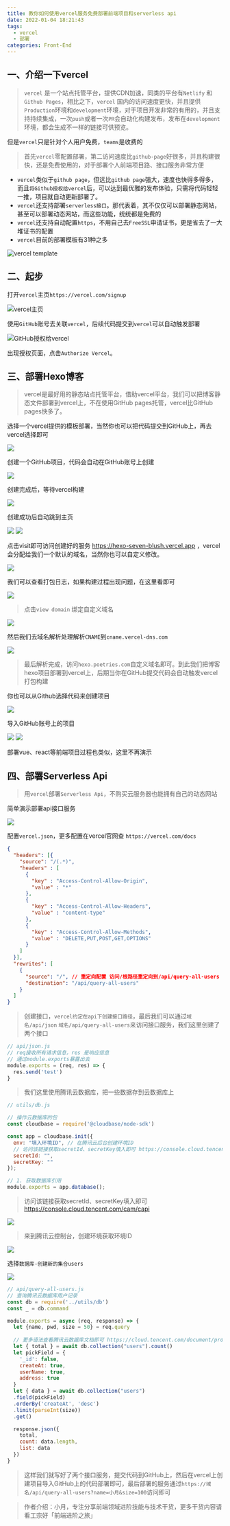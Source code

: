 ```yaml
---
title: 教你如何使用vercel服务免费部署前端项目和serverless api
date: 2022-01-04 18:21:43
tags: 
  - vercel
  - 部署
categories: Front-End
---
```


## 一、介绍一下vercel

> `vercel` 是一个站点托管平台，提供CDN加速，同类的平台有`Netlify` 和 `Github Pages`，相比之下，`vercel` 国内的访问速度更快，并且提供`Production`环境和`development`环境，对于项目开发非常的有用的，并且支持持续集成，一次`push`或者一次`PR`会自动化构建发布，发布在`development`环境，都会生成不一样的链接可供预览。

但是`vercel`只是针对个人用户免费，`teams`是收费的

> 首先`vercel`零配置部署，第二访问速度比`github-page`好很多，并且构建很快，还是免费使用的，对于部署个人前端项目路、接口服务非常方便

- `vercel`类似于`github page`，但远比`github page`强大，速度也快得多得多，而且`将Github授权给vercel`后，可以达到最优雅的发布体验，只需将代码轻轻一推，项目就自动更新部署了。
- `vercel`还支持部署`serverless接口`。那代表着，其不仅仅可以部署静态网站，甚至可以部署动态网站，而这些功能，统统都是免费的
- `vercel`还支持自动配置`https`，不用自己去`FreeSSL`申请证书，更是省去了一大堆证书的配置
- `vercel`目前的部署模板有31种之多

![vercel template](https://img.poetries.top/static/images/20220104154330.png)

## 二、起步

打开`vercel`主页`https://vercel.com/signup`

![vercel主页](https://img.poetries.top/static/images/20220104154552.png)

使用`GitHub`账号去关联`vercel`，后续代码提交到`vercel`可以自动触发部署

![GitHub授权给vercel](https://img.poetries.top/static/images/20220104154810.png)

出现授权页面，点击`Authorize Vercel`。

## 三、部署Hexo博客

> vercel是最好用的静态站点托管平台，借助vercel平台，我们可以把博客静态文件部署到vercel上，不在使用GitHub pages托管，vercel比GitHub pages快多了。

选择一个vercel提供的模板部署，当然你也可以把代码提交到GitHub上，再去vercel选择即可

![](https://img.poetries.top/static/images/20220104160617.png)

创建一个GitHub项目，代码会自动在GitHub账号上创建

![](https://img.poetries.top/static/images/20220104160823.png)

创建完成后，等待vercel构建

![](https://img.poetries.top/static/images/20220104160941.png)

创建成功后自动跳到主页

![](https://img.poetries.top/static/images/20220104161004.png)
![](https://img.poetries.top/static/images/20220104161135.png)

点击visit即可访问创建好的服务 https://hexo-seven-blush.vercel.app ，vercel会分配给我们一个默认的域名，当然你也可以自定义修改。

![](https://img.poetries.top/static/images/20220104161311.png)

我们可以查看打包日志，如果构建过程出现问题，在这里看即可

![](https://img.poetries.top/static/images/20220104161400.png)

> 点击`view domain` 绑定自定义域名

![](https://img.poetries.top/static/images/20220104161653.png)

然后我们去域名解析处理解析`CNAME`到`cname.vercel-dns.com`

![](https://img.poetries.top/static/images/20220104162009.png)

> 最后解析完成，访问`hexo.poetries.com`自定义域名即可。到此我们把博客hexo项目部署到vercel上，后期当你在GitHub提交代码会自动触发vercel打包构建

你也可以从Github选择代码来创建项目

![](https://img.poetries.top/static/images/20220104162313.png)

导入GitHub账号上的项目

![](https://img.poetries.top/static/images/20220104162344.png)
![](https://img.poetries.top/static/images/20220104162448.png)

部署vue、react等前端项目过程也类似，这里不再演示


## 四、部署Serverless Api

> 用`vercel`部署`Serverless Api`，不购买云服务器也能拥有自己的动态网站

简单演示部署api接口服务

![](https://img.poetries.top/static/images/20220104163025.png)


配置`vercel.json`，更多配置在vercel官网查 `https://vercel.com/docs`

```json
{
  "headers": [{
    "source": "/(.*)",
    "headers" : [
      {
        "key" : "Access-Control-Allow-Origin",
        "value" : "*"
      },
      {
        "key" : "Access-Control-Allow-Headers",
        "value" : "content-type"
      },
      {
        "key" : "Access-Control-Allow-Methods",
        "value" : "DELETE,PUT,POST,GET,OPTIONS"
      }
    ]
  }],
  "rewrites": [
    {
      "source": "/", // 重定向配置 访问/根路径重定向到/api/query-all-users
      "destination": "/api/query-all-users"
    }
  ]
}
```

> 创建接口，`vercel约定在api下创建接口路径`，最后我们可以通过`域名/api/json` `域名/api/query-all-users`来访问接口服务，我们这里创建了两个接口


```js
// api/json.js
// req接收所有请求信息，res 是响应信息
// 通过module.exports暴露出去
module.exports = (req, res) => {
  res.send('test')
}
```

> 我们这里使用腾讯云数据库，把一些数据存到云数据库上

```js
// utils/db.js

// 操作云数据库的包
const cloudbase = require('@cloudbase/node-sdk')

const app = cloudbase.init({
  env: "填入环境ID", // 在腾讯云后台创建环境ID
  // 访问该链接获取secretId、secretKey填入即可 https://console.cloud.tencent.com/cam/capi
  secretId: "",
  secretKey: ""
});

// 1. 获取数据库引用
module.exports = app.database();
```

> 访问该链接获取secretId、secretKey填入即可 https://console.cloud.tencent.com/cam/capi

![](https://img.poetries.top/static/images/20220104175640.png)

> 来到腾讯云控制台，创建环境获取环境ID

![](https://img.poetries.top/static/images/20220104175831.png)

选择`数据库-创建新的集合users`

![](https://img.poetries.top/static/images/20220104175945.png)

```js
// api/query-all-users.js
// 查询腾讯云数据库用户记录
const db = require('../utils/db')
const _ = db.command

module.exports = async (req, response) => {
  let {name, pwd, size = 50} = req.query
  
  // 更多语法查看腾讯云数据库文档即可 https://cloud.tencent.com/document/product/876/46897
  let { total } = await db.collection("users").count()
  let pickField = {
    '_id': false,
    createAt: true,
    userName: true,
    address: true
  }
  let { data } = await db.collection("users")
  .field(pickField)
  .orderBy('createAt', 'desc')
  .limit(parseInt(size))
  .get()

  response.json({
    total,
    count: data.length,
    list: data
  })
}
```

> 这样我们就写好了两个接口服务，提交代码到GitHub上，然后在vercel上创建项目导入GitHub上的代码部署即可，最后部署的服务通过`https://域名/api/query-all-users?name=小月&size=100`访问即可

> 作者介绍：小月，专注分享前端领域进阶技能与技术干货，更多干货内容请看工宗好「前端进阶之旅」
